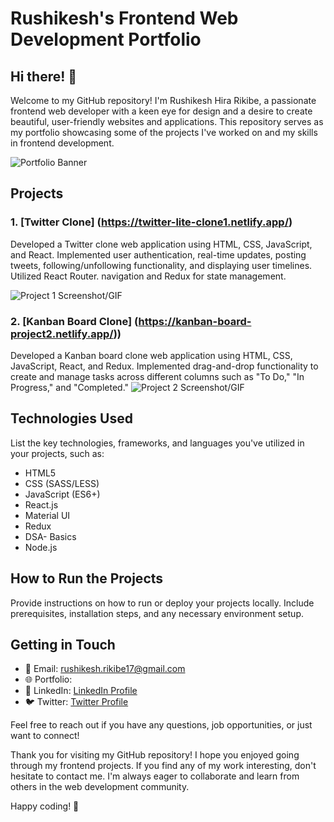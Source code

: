 # Rushikesh's Frontend Web Development Portfolio

## Hi there! 👋

Welcome to my GitHub repository! I'm Rushikesh Hira Rikibe, a passionate frontend web developer with a keen eye for design and a desire to create beautiful, user-friendly websites and applications. This repository serves as my portfolio showcasing some of the projects I've worked on and my skills in frontend development.

![Portfolio Banner](path/to/portfolio_banner.png) 

## Projects

### 1. [Twitter Clone] (https://twitter-lite-clone1.netlify.app/)
Developed a Twitter clone web application using HTML, CSS, JavaScript, and
React. Implemented user authentication, real-time updates, posting tweets,
following/unfollowing functionality, and displaying user timelines. Utilized React Router.
navigation and Redux for state management.

![Project 1 Screenshot/GIF](path/to/project1_screenshot.gif) 

### 2. [Kanban Board Clone] (https://kanban-board-project2.netlify.app/))
Developed a Kanban board clone web application using HTML, CSS,
JavaScript, React, and Redux. Implemented drag-and-drop functionality to create and
manage tasks across different columns such as "To Do," "In Progress," and "Completed."
![Project 2 Screenshot/GIF](path/to/project2_screenshot.gif)



## Technologies Used

List the key technologies, frameworks, and languages you've utilized in your projects, such as:

- HTML5
- CSS (SASS/LESS)
- JavaScript (ES6+)
- React.js 
- Material UI
- Redux
- DSA- Basics
- Node.js

## How to Run the Projects

Provide instructions on how to run or deploy your projects locally. Include prerequisites, installation steps, and any necessary environment setup.

## Getting in Touch

- 📧 Email: rushikesh.rikibe17@gmail.com
- 🌐 Portfolio:  <!-- If you have a personal website -->
- 💼 LinkedIn: [LinkedIn Profile](https://https://www.linkedin.com/in/rushikesh-rikibe-b13baa229)
- 🐦 Twitter: [Twitter Profile](https://twitter.com)

Feel free to reach out if you have any questions, job opportunities, or just want to connect!



Thank you for visiting my GitHub repository! I hope you enjoyed going through my frontend projects. If you find any of my work interesting, don't hesitate to contact me. I'm always eager to collaborate and learn from others in the web development community.

Happy coding! 🚀
